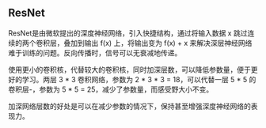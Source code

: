 ## ResNet

ResNet是由微软提出的深度神经网络，引入快捷结构，通过将输入数据 x 跳过连续的两个卷积层，叠加到输出 f(x) 上，将输出变为 f(x) + x 来解决深层神经网络难于训练的问题。反向传播时，信号可以无衰减地传递。

使用更小的卷积核，代替较大的卷积核，同时加深层数，可以降低参数量，便于更好的学习。两层 3 * 3 卷积网络，参数为 2 * 3 * 3 = 18，可以代替一层 5 * 5 的卷积层-，参数为 5 * 5 = 25，减少了参数量，而感受野大小不变。

加深网络层数的好处是可以在减少参数的情况下，保持甚至增强深度神经网络的表现力。